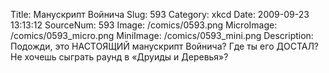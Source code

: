 Title: Манускрипт Войнича 
Slug: 593 
Category: xkcd 
Date: 2009-09-23 13:13:12 
SourceNum: 593 
Image: /comics/0593.png 
MicroImage: /comics/0593_micro.png 
MiniImage: /comics/0593_mini.png 
Description: Подожди, это НАСТОЯЩИЙ манускрипт Войнича? Где ты его ДОСТАЛ? Не хочешь сыграть раунд в &laquo;Друиды&nbsp;и&nbsp;Деревья&raquo;? 

